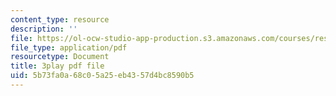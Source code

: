 ```yaml
---
content_type: resource
description: ''
file: https://ol-ocw-studio-app-production.s3.amazonaws.com/courses/res-3-003-learn-to-build-your-own-videogame-with-the-unity-game-engine-and-microsoft-kinect-january-iap-2017/5b73fa0a68c05a25eb4357d4bc8590b5_zNesxH6wiAg.pdf
file_type: application/pdf
resourcetype: Document
title: 3play pdf file
uid: 5b73fa0a-68c0-5a25-eb43-57d4bc8590b5
---
```

